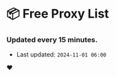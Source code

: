 # :package: Free Proxy List
### Updated every 15 minutes.

- Last updated: `2024-11-01 06:00`

:heart:
